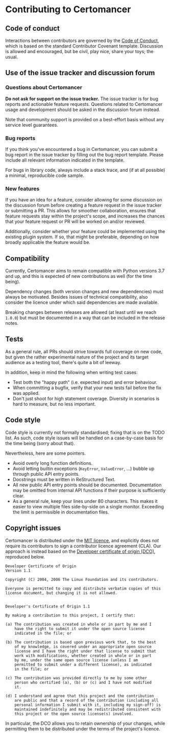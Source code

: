 # Contributing to Certomancer


## Code of conduct

Interactions between contributors are governed by the
[Code of Conduct](CODE_OF_CONDUCT.md),
which is based on the standard Contributor Covenant template. Discussion is
allowed and encouraged, but be civil, play nice, share your toys; the usual.


## Use of the issue tracker and discussion forum

### Questions about Certomancer

**Do not ask for support on the issue tracker.** The issue tracker is for bug
reports and actionable feature requests. Questions related to Certomancer usage
and development should be asked in the discussion forum instead.

Note that community support is provided on a best-effort basis without any
service level guarantees.


### Bug reports

If you think you've encountered a bug in Certomancer, you can submit 
a bug report in the issue tracker by filling out the bug report template.
Please include all relevant information indicated in the template.

For bugs in library code, always include a stack trace, and (if at all possible)
a minimal, reproducible code sample.


### New features

If you have an idea for a feature, consider allowing for some discussion on
the discussion forum before creating a feature request in the issue tracker
or submitting a PR. This allows for smoother collaboration, ensures that
feature requests stay within the project's scope, and increases the chances
that your feature request or PR will be worked on and/or reviewed.

Additionally, consider whether your feature could be implemented using the 
existing plugin system. If so, that might be preferable, depending on how
broadly applicable the feature would be.


## Compatibility

Currently, Certomancer aims to remain compatible with Python versions 3.7 and up,
and this is expected of new contributions as well (for the time being).

Dependency changes (both version changes and new dependencies) must always be
motivated. Besides issues of technical compatibility, also consider the
licence under which said dependencies are made available.

Breaking changes between releases are allowed (at least until we reach `1.0.0`) but
must be documented in a way that can be included in the release notes.

## Tests

As a general rule, all PRs should strive towards full coverage on new code, but
given the rather experimental nature of the project and its target audience
as a testing tool, there's quite a bit of leeway.

In addition, keep in mind the following when writing test cases:

 * Test both the "happy path" (i.e. expected input) and error behaviour.
 * When committing a bugfix, verify that your new tests fail before the fix
   was applied.
 * Don't just shoot for high statement coverage. Diversity in scenarios is
   hard to measure, but no less important.


## Code style

Code style is currently not formally standardised; fixing that is on the TODO
list. As such, code style issues will be handled on a case-by-case basis for
the time being (sorry about that).

Nevertheless, here are some pointers.

 * Avoid overly long function definitions.
 * Avoid letting builtin exceptions (`KeyError`, `ValueError`, ...) bubble up
   through public API entry points.
 * Docstrings must be written in ReStructured Text.
 * All new public API entry points should be documented. Documentation may be
   omitted from internal API functions if their purpose is sufficiently clear.
 * As a general rule, keep your lines under 80 characters. This makes it easier
   to view multiple files side-by-side on a single monitor. Exceeding the limit
   is permissible in documentation files.


## Copyright issues

Certomancer is distributed under the [MIT licence](LICENSE), and explicitly does
*not* require its contributors to sign a contributor licence agreement (CLA).
Our approach is instead based on the
[Developer certificate of origin (DCO)][dco], reproduced below.

[dco]: https://developercertificate.org/

```
Developer Certificate of Origin
Version 1.1

Copyright (C) 2004, 2006 The Linux Foundation and its contributors.

Everyone is permitted to copy and distribute verbatim copies of this
license document, but changing it is not allowed.


Developer's Certificate of Origin 1.1

By making a contribution to this project, I certify that:

(a) The contribution was created in whole or in part by me and I
    have the right to submit it under the open source license
    indicated in the file; or

(b) The contribution is based upon previous work that, to the best
    of my knowledge, is covered under an appropriate open source
    license and I have the right under that license to submit that
    work with modifications, whether created in whole or in part
    by me, under the same open source license (unless I am
    permitted to submit under a different license), as indicated
    in the file; or

(c) The contribution was provided directly to me by some other
    person who certified (a), (b) or (c) and I have not modified
    it.

(d) I understand and agree that this project and the contribution
    are public and that a record of the contribution (including all
    personal information I submit with it, including my sign-off) is
    maintained indefinitely and may be redistributed consistent with
    this project or the open source license(s) involved.

```

In particular, the DCO allows you to retain ownership of your changes,
while permitting them to be distributed under the terms of the project's
licence.
